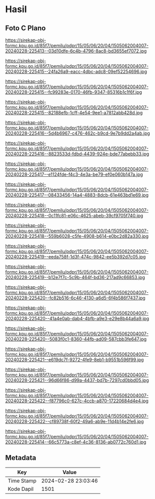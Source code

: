 # Hasil

## Foto C Plano

https://sirekap-obj-formc.kpu.go.id/85f7/pemilu/pdpr/15/05/06/20/04/1505062004007-20240228-225413--03d10dfe-6c4b-4796-8ac8-bd3655ef7072.jpg

https://sirekap-obj-formc.kpu.go.id/85f7/pemilu/pdpr/15/05/06/20/04/1505062004007-20240228-225415--24fa26a9-eacc-4dbc-adc8-09ef52254696.jpg

https://sirekap-obj-formc.kpu.go.id/85f7/pemilu/pdpr/15/05/06/20/04/1505062004007-20240228-225415--fc99283e-0170-46fb-9347-85316b1c1f6f.jpg

https://sirekap-obj-formc.kpu.go.id/85f7/pemilu/pdpr/15/05/06/20/04/1505062004007-20240228-225415--82188efb-1cff-4e54-9ee1-a7812abb428d.jpg

https://sirekap-obj-formc.kpu.go.id/85f7/pemilu/pdpr/15/05/06/20/04/1505062004007-20240228-225416--5d4b6967-c476-462c-b9cd-9e7b9dd2a4ab.jpg

https://sirekap-obj-formc.kpu.go.id/85f7/pemilu/pdpr/15/05/06/20/04/1505062004007-20240228-225416--8823533d-fdbd-4439-924e-bde77abebb33.jpg

https://sirekap-obj-formc.kpu.go.id/85f7/pemilu/pdpr/15/05/06/20/04/1505062004007-20240228-225417--e1124fde-f4c3-4e3a-be79-ef0e060b147a.jpg

https://sirekap-obj-formc.kpu.go.id/85f7/pemilu/pdpr/15/05/06/20/04/1505062004007-20240228-225417--08433456-14a4-4883-8dcb-61e463bd1e69.jpg

https://sirekap-obj-formc.kpu.go.id/85f7/pemilu/pdpr/15/05/06/20/04/1505062004007-20240228-225418--0c11fc81-e06c-4625-abeb-39cf9705f740.jpg

https://sirekap-obj-formc.kpu.go.id/85f7/pemilu/pdpr/15/05/06/20/04/1505062004007-20240228-225418--559b6028-c5fe-4908-b614-e0bc2d82a330.jpg

https://sirekap-obj-formc.kpu.go.id/85f7/pemilu/pdpr/15/05/06/20/04/1505062004007-20240228-225419--eeda758f-1d3f-474c-9842-ee5b392d7c05.jpg

https://sirekap-obj-formc.kpu.go.id/85f7/pemilu/pdpr/15/05/06/20/04/1505062004007-20240228-225419--b12e7f7c-5c9b-464f-bd36-217ad9c66853.jpg

https://sirekap-obj-formc.kpu.go.id/85f7/pemilu/pdpr/15/05/06/20/04/1505062004007-20240228-225420--fc82b516-6c46-4130-a6d5-6f4b586f7437.jpg

https://sirekap-obj-formc.kpu.go.id/85f7/pemilu/pdpr/15/05/06/20/04/1505062004007-20240228-225420--41a4e0ab-dab4-4bfb-a9e3-e29e8b44a6a9.jpg

https://sirekap-obj-formc.kpu.go.id/85f7/pemilu/pdpr/15/05/06/20/04/1505062004007-20240228-225420--5083f0c1-8360-44fb-ad09-587cbb3fe647.jpg

https://sirekap-obj-formc.kpu.go.id/85f7/pemilu/pdpr/15/05/06/20/04/1505062004007-20240228-225421--e619dc7f-9272-4fe9-8eb1-b9551b596f99.jpg

https://sirekap-obj-formc.kpu.go.id/85f7/pemilu/pdpr/15/05/06/20/04/1505062004007-20240228-225421--96d66f86-d99a-4437-bd7b-7297cd0bbd05.jpg

https://sirekap-obj-formc.kpu.go.id/85f7/pemilu/pdpr/15/05/06/20/04/1505062004007-20240228-225422--f87796c0-627c-4ccb-a870-17220684d4e4.jpg

https://sirekap-obj-formc.kpu.go.id/85f7/pemilu/pdpr/15/05/06/20/04/1505062004007-20240228-225422--cf89738f-60f2-49a6-ab9e-11d4b14e2fe6.jpg

https://sirekap-obj-formc.kpu.go.id/85f7/pemilu/pdpr/15/05/06/20/04/1505062004007-20240228-225414--66c5773a-c8ef-4c36-8136-ab0772c760d1.jpg


## Metadata

| Key        | Value               |
| ---------- | ------------------- |
| Time Stamp | 2024-02-28 23:03:46 |
| Kode Dapil | 1501                |




